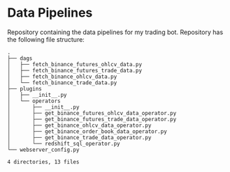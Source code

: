 # Data Pipelines
Repository containing the data pipelines for my trading bot.  Repository has the following file structure:
```
.
├── dags
│   ├── fetch_binance_futures_ohlcv_data.py
│   ├── fetch_binance_futures_trade_data.py
│   ├── fetch_binance_ohlcv_data.py
│   └── fetch_binance_trade_data.py
├── plugins
│   ├── __init__.py
│   └── operators
│       ├── __init__.py
│       ├── get_binance_futures_ohlcv_data_operator.py
│       ├── get_binance_futures_trade_data_operator.py
│       ├── get_binance_ohlcv_data_operator.py
│       ├── get_binance_order_book_data_operator.py
│       ├── get_binance_trade_data_operator.py
│       └── redshift_sql_operator.py
└── webserver_config.py

4 directories, 13 files
```
